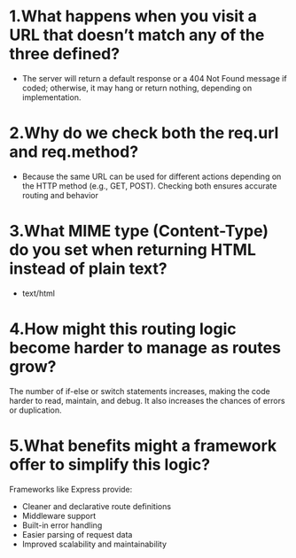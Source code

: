 # 1.What happens when you visit a URL that doesn’t match any of the three defined?
- The server will return a default response or a 404 Not Found message if coded; otherwise, it may hang or return nothing, depending on implementation.
# 2.Why do we check both the req.url and req.method?
- Because the same URL can be used for different actions depending on the HTTP method (e.g., GET, POST). Checking both ensures accurate routing and behavior
# 3.What MIME type (Content-Type) do you set when returning HTML instead of plain text?
- text/html
# 4.How might this routing logic become harder to manage as routes grow?
The number of if-else or switch statements increases, making the code harder to read, maintain, and debug. It also increases the chances of errors or duplication.
# 5.What benefits might a framework offer to simplify this logic?
Frameworks like Express provide:
- Cleaner and declarative route definitions
- Middleware support
- Built-in error handling
- Easier parsing of request data
- Improved scalability and maintainability